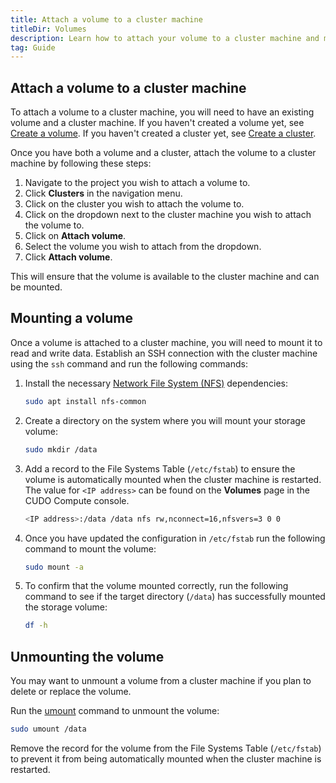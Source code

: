 ```yaml
---
title: Attach a volume to a cluster machine
titleDir: Volumes
description: Learn how to attach your volume to a cluster machine and mount it
tag: Guide
---
```


## Attach a volume to a cluster machine

To attach a volume to a cluster machine, you will need to have an existing volume and a cluster machine. If you haven't created a volume yet, see [Create a volume](/docs/volumes/create-a-volume). If you haven't created a cluster yet, see [Create a cluster](/docs/clusters/create-a-cluster).

Once you have both a volume and a cluster, attach the volume to a cluster machine by following these steps:

1. Navigate to the project you wish to attach a volume to.
2. Click **Clusters** in the navigation menu.
3. Click on the cluster you wish to attach the volume to.
4. Click on the dropdown next to the cluster machine you wish to attach the volume to.
5. Click on **Attach volume**.
6. Select the volume you wish to attach from the dropdown.
7. Click **Attach volume**.

This will ensure that the volume is available to the cluster machine and can be mounted.

## Mounting a volume

Once a volume is attached to a cluster machine, you will need to mount it to read and write data. Establish an SSH connection with the cluster machine using the `ssh` command and run the following commands:

1. Install the necessary [Network File System (NFS)](https://documentation.ubuntu.com/server/how-to/networking/install-nfs/index.html) dependencies:

   ```bash
   sudo apt install nfs-common
   ```

2. Create a directory on the system where you will mount your storage volume:

   ```bash
   sudo mkdir /data
   ```

3. Add a record to the File Systems Table (`/etc/fstab`) to ensure the volume is automatically mounted when the cluster machine is restarted. The value for `<IP address>` can be found on the **Volumes** page in the CUDO Compute console.

   ```bash
   <IP address>:/data /data nfs rw,nconnect=16,nfsvers=3 0 0
   ```

4. Once you have updated the configuration in `/etc/fstab` run the following command to mount the volume:

   ```bash
   sudo mount -a
   ```

5. To confirm that the volume mounted correctly, run the following command to see if the target directory (`/data`) has successfully mounted the storage volume:

   ````bash
   df -h
   ````

## Unmounting the volume

You may want to unmount a volume from a cluster machine if you plan to delete or replace the volume.

Run the [umount](https://manpages.ubuntu.com/manpages/trusty/man8/umount.8.html) command to unmount the volume:

```bash
sudo umount /data
```

Remove the record for the volume from the File Systems Table (`/etc/fstab`) to prevent it from being automatically mounted when the cluster machine is restarted.
